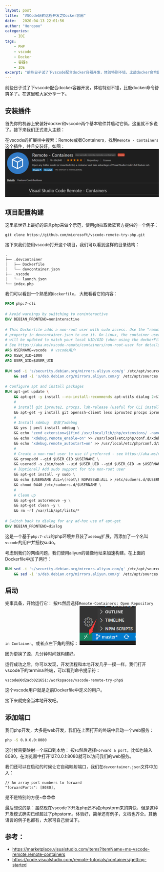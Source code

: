 ```yaml
---
layout: post
title:  "VSCode玩转远程开发之Docker容器"
date:   2020-04-13 22:01:56
author: "Heropoo"
categories: 
    - IDE
tags:
    - PHP
    - vscode
    - Docker
    - 容器a
    - IDE
excerpt: "前些日子试了下vscode配合docker容器开发，体验特别不错，比敲docker命令舒爽多了。在这里和大家分享一下。"
---
```


前些日子试了下vscode配合docker容器开发，体验特别不错，比敲docker命令舒爽多了。在这里和大家分享一下。

## 安装插件

首先你的机器上安装好docker和vscode两个基本软件并启动它俩，这里就不多说了。接下来我们正式进入主题：

在vscode的扩展栏中搜索：Remote或者Containers，找到`Remote - Containers`这个插件，并且安装好，如图：
![install](/assets/images/20200413221730.png)


## 项目配置构建

这里拿世界上最好的语言php来做个示范，使用git拉取微软官方提供的一个例子：
```
git clone https://github.com/microsoft/vscode-remote-try-php.git
```

接下来我们使用vscode打开这个项目，我们可以看到这样的目录结构：
```
.
├── .devcontainer
│   ├── Dockerfile
│   └── devcontainer.json
├── .vscode
│   └── launch.json
└── index.php
```

我们可以看到一个熟悉的`Dockerfile`， 大概看看它的内容：
```Dockerfile
FROM php:7-cli

# Avoid warnings by switching to noninteractive
ENV DEBIAN_FRONTEND=noninteractive

# This Dockerfile adds a non-root user with sudo access. Use the "remoteUser"
# property in devcontainer.json to use it. On Linux, the container user's GID/UIDs
# will be updated to match your local UID/GID (when using the dockerFile property).
# See https://aka.ms/vscode-remote/containers/non-root-user for details.
ARG USERNAME=vscode  # vscode用户
ARG USER_UID=1000
ARG USER_GID=$USER_UID

RUN sed -i 's/security.debian.org/mirrors.aliyun.com/g' /etc/apt/sources.list \
    && sed -i 's/deb.debian.org/mirrors.aliyun.com/g' /etc/apt/sources.list 

# Configure apt and install packages
RUN apt-get update \
    && apt-get -y install --no-install-recommends apt-utils dialog 2>&1 \
    #
    # install git iproute2, procps, lsb-release (useful for CLI installs)
    && apt-get -y install git openssh-client less iproute2 procps iproute2 lsb-release \
    #
    # Install xdebug  安装了xdebug
    && yes | pecl install xdebug \
    && echo "zend_extension=$(find /usr/local/lib/php/extensions/ -name xdebug.so)" > /usr/local/etc/php/conf.d/xdebug.ini \
    && echo "xdebug.remote_enable=on" >> /usr/local/etc/php/conf.d/xdebug.ini \
    && echo "xdebug.remote_autostart=on" >> /usr/local/etc/php/conf.d/xdebug.ini \
    #
    # Create a non-root user to use if preferred - see https://aka.ms/vscode-remote/containers/non-root-user.
    && groupadd --gid $USER_GID $USERNAME \
    && useradd -s /bin/bash --uid $USER_UID --gid $USER_GID -m $USERNAME \
    # [Optional] Add sudo support for the non-root user
    && apt-get install -y sudo \
    && echo $USERNAME ALL=\(root\) NOPASSWD:ALL > /etc/sudoers.d/$USERNAME\   # 把vscode这个用户授权sodo
    && chmod 0440 /etc/sudoers.d/$USERNAME \
    #
    # Clean up
    && apt-get autoremove -y \
    && apt-get clean -y \
    && rm -rf /var/lib/apt/lists/*

# Switch back to dialog for any ad-hoc use of apt-get
ENV DEBIAN_FRONTEND=dialog
```

这是一个基于`php:7-cli`的php环境并且装了`xdebug`扩展，再添加了一个名叫`vscode`的用户并授权sudo。

考虑到我们的网络问题，我们使用aliyun的镜像地址来加速构建。在上面的Dockerfile中加了两行：
```Dockerfile
RUN sed -i 's/security.debian.org/mirrors.aliyun.com/g' /etc/apt/sources.list \
    && sed -i 's/deb.debian.org/mirrors.aliyun.com/g' /etc/apt/sources.list 
```

## 启动

完事具备，开始运行它：
按`F1`然后选择`Remote-Containers: Open Repository in Container`。或者点左下角的图标：
![icon](/assets/images/20200413224822.png)

因为更换了源，几分钟时间就构建好。

运行成功之后，你可以发现，开发流程和本地开发几乎一摸一样。我们打开vscode下的terminal终端，可以看到命令提示符：
```
vscode@0d2acb021651:/workspaces/vscode-remote-try-php$ 
```
这个vscode用户就是之前Dockerfile中定义的用户。

接下来就完全当本地开发吧。

## 添加端口

我们php开发，大多是web开发，我们在上面打开的终端中启动一个web服务：
```sh
php -S 0.0.0.0:8080
```

这时候需要映射一个端口到本地：
按`F1`然后选择`Forward a port`，比如也输入8080。在浏览器中打开127.0.0.1:8080就可以访问我们的web服务。

我们还可以在启动的时候让它自动映射端口，我们在`devcontainer.json`文件中加入：
```
// An array port numbers to forward
"forwardPorts": [8080],
```

是不是特别的方便~😎😎😎

最后想说的是：虽然现在vscode下开发php还不如phpstorm来的爽快，但是这种开发模式确实已经超过了phpstorm。体验好，简单还有例子，文档也齐全。其他语言的例子也都有，大家可自己尝试下。

## 参考：
- https://marketplace.visualstudio.com/items?itemName=ms-vscode-remote.remote-containers
- https://code.visualstudio.com/remote-tutorials/containers/getting-started